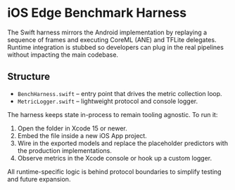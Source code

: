 # iOS Edge Benchmark Harness

The Swift harness mirrors the Android implementation by replaying a sequence of
frames and executing CoreML (ANE) and TFLite delegates. Runtime integration is
stubbed so developers can plug in the real pipelines without impacting the main
codebase.

## Structure

- `BenchHarness.swift` – entry point that drives the metric collection loop.
- `MetricLogger.swift` – lightweight protocol and console logger.

The harness keeps state in-process to remain tooling agnostic. To run it:

1. Open the folder in Xcode 15 or newer.
2. Embed the file inside a new iOS App project.
3. Wire in the exported models and replace the placeholder predictors with the
   production implementations.
4. Observe metrics in the Xcode console or hook up a custom logger.

All runtime-specific logic is behind protocol boundaries to simplify testing and
future expansion.
